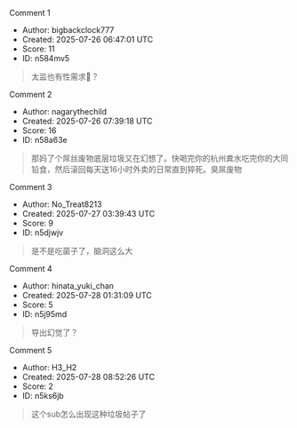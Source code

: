 Comment 1

- Author: bigbackclock777
- Created: 2025-07-26 06:47:01 UTC
- Score: 11
- ID: n584mv5

> 太监也有性需求🧐？

Comment 2

- Author: nagarythechild
- Created: 2025-07-26 07:39:18 UTC
- Score: 16
- ID: n58a63e

> 那妈了个屌丝废物底层垃圾又在幻想了。快喝完你的杭州粪水吃完你的大同铅食，然后滚回每天送16小时外卖的日常直到猝死。臭屌废物

Comment 3

- Author: No_Treat8213
- Created: 2025-07-27 03:39:43 UTC
- Score: 9
- ID: n5djwjv

> 是不是吃菌子了，脑洞这么大

Comment 4

- Author: hinata_yuki_chan
- Created: 2025-07-28 01:31:09 UTC
- Score: 5
- ID: n5j95md

> 导出幻觉了？

Comment 5

- Author: H3_H2
- Created: 2025-07-28 08:52:26 UTC
- Score: 2
- ID: n5ks6jb

> 这个sub怎么出现这种垃圾帖子了
